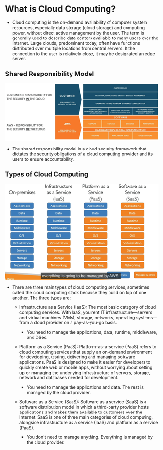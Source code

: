<!--
 Copyright 2023 lesongvi
 
 Licensed under the Apache License, Version 2.0 (the "License");
 you may not use this file except in compliance with the License.
 You may obtain a copy of the License at
 
     http://www.apache.org/licenses/LICENSE-2.0
 
 Unless required by applicable law or agreed to in writing, software
 distributed under the License is distributed on an "AS IS" BASIS,
 WITHOUT WARRANTIES OR CONDITIONS OF ANY KIND, either express or implied.
 See the License for the specific language governing permissions and
 limitations under the License.
-->

# What is Cloud Computing?
- Cloud computing is the on-demand availability of computer system resources, especially data storage (cloud storage) and computing power, without direct active management by the user. The term is generally used to describe data centers available to many users over the Internet. Large clouds, predominant today, often have functions distributed over multiple locations from central servers. If the connection to the user is relatively close, it may be designated an edge server.
## Shared Responsibility Model
![](/assets/shared_responsibility_model_diagram.png)
- The shared responsibility model is a cloud security framework that dictates the security obligations of a cloud computing provider and its users to ensure accountability.

## Types of Cloud Computing
![](/assets/types_of_cloud_computing.png)
- There are three main types of cloud computing services, sometimes called the cloud computing stack because they build on top of one another. The three types are:
	- Infrastructure as a Service (IaaS): The most basic category of cloud computing services. With IaaS, you rent IT infrastructure—servers and virtual machines (VMs), storage, networks, operating systems—from a cloud provider on a pay-as-you-go basis.
		- You need to manage the applications, data, runtime, middleware, and OSes.

	- Platform as a Service (PaaS): Platform-as-a-service (PaaS) refers to cloud computing services that supply an on-demand environment for developing, testing, delivering and managing software applications. PaaS is designed to make it easier for developers to quickly create web or mobile apps, without worrying about setting up or managing the underlying infrastructure of servers, storage, network and databases needed for development.
		- You need to manage the applications and data. The rest is managed by the cloud provider.

	- Software as a Service (SaaS): Software as a service (SaaS) is a software distribution model in which a third-party provider hosts applications and makes them available to customers over the Internet. SaaS is one of three main categories of cloud computing, alongside infrastructure as a service (IaaS) and platform as a service (PaaS).
		- You don't need to manage anything. Everything is managed by the cloud provider.